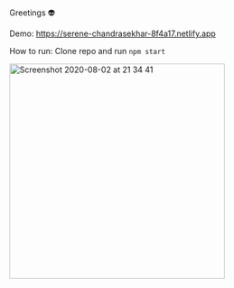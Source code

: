 Greetings 👽

Demo: https://serene-chandrasekhar-8f4a17.netlify.app 

How to run: Clone repo and run `npm start` 

<img width="381" alt="Screenshot 2020-08-02 at 21 34 41" src="https://user-images.githubusercontent.com/33911115/89131883-0515f080-d508-11ea-947e-4fb5770958fe.png">
